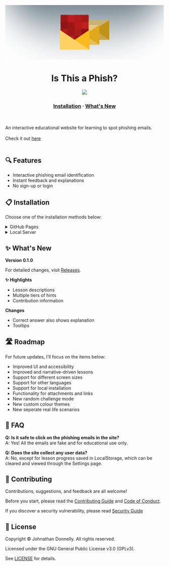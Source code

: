 <p align="center">
    <picture>
        <source media="(prefers-color-scheme: light)" srcset="./assets/banner.png">
        <img src="./assets/banner.png">
    </picture>
</p>

<h1 align="center">
    <span>Is This a Phish?</span>
</h1>

<p align="center">
    <a href="https://skillicons.dev">
        <img src="https://skillicons.dev/icons?i=html,css,js" />
    </a>
</p>

<h3 align="center">
    <a href="#-installation">Installation</a>
    <span> · </span>
    <a href="#-whats-new">What's New</a>
</h3>

<br/><br/>
An interactive educational website for learning to spot phishing emails.
<br/><br/>
Check it out [here](https://johnathandonnelly.github.io/Is-This-a-Phish/)
<br/><br/>

## 🔍 Features

* Interactive phishing email identification
* Instant feedback and explanations
* No sign-up or login

## 📋 Installation

Choose one of the installation methods below:

<details>
<summary>GitHub Pages</summary>

Open the website hosted here on GitHub Pages:

[Is This a Phish?](https://johnathandonnelly.github.io/Is-This-a-Phish/)
</details>

<details>
<summary>Local Server</summary>

Clone the repository and run a local server to open in a web browser:

*Clone the repository*
```powershell
git clone https://github.com/johnathandonnelly/Is-This-a-Phish.git
```

*Navigate to the project folder*
```powershell
cd Is-This-a-Phish
```

*Start a local server*
```powershell
python -m http.server 3000
```

*Open your browser and open the website*
```powershell
http://localhost:3000
```
</details>

## ✨ What's New

**Version 0.1.0**

For detailed changes, visit [Releases](https://github.com/johnathandonnelly/Is-This-a-Phish/releases).

**✨ Highlights**

* Lesson descriptions
* Multiple tiers of hints
* Contribution information

**Changes**

* Correct answer also shows explanation
* Tooltips

## 🛣️ Roadmap

For future updates, I'll focus on the items below:

* Improved UI and accessibility
* Improved and narrative-driven lessons
* Support for different screen sizes
* Support for other languages
* Support for local installation
* Functionality for attachments and links
* New random challenge mode
* New custom colour themes
* New seperate real life scenarios

## 🙋 FAQ

**Q: Is it safe to click on the phishing emails in the site?**<br>
A: Yes! All the emails are fake and for educational use only.

**Q: Does the site collect any user data?**<br>
A: No, except for lesson progress saved in LocalStorage, which can be cleared and viewed through the Settings page.

## 🤝 Contributing

Contributions, suggestions, and feedback are all welcome!

Before you start, please read the [Contributing Guide](/CONTRIBUTING.md) and [Code of Conduct](/CODE_OF_CONDUCT.md).

If you discover a security vulnerability, please read [Security Guide](/SECURITY.md)

## 📜 License

Copyright © Johnathan Donnelly. All rights reserved.

Licensed under the GNU General Public License v3.0 (GPLv3).

See [LICENSE](LICENSE) for details.